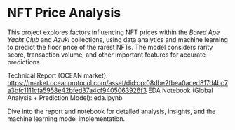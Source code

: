 # NFT Price Analysis

This project explores factors influencing NFT prices within the *Bored Ape Yacht Club* and *Azuki* collections, using data analytics and machine learning to predict the floor price of the rarest NFTs. The model considers rarity score, transaction volume, and other important features for accurate predictions.

Technical Report (OCEAN market): https://market.oceanprotocol.com/asset/did:op:08dbe2fbea0aced817d4bc7a3bfc1111cfa5958e42bfed37a4cf9405063926f3
EDA Notebook (Global Analysis + Prediction Model): eda.ipynb

Dive into the report and notebook for detailed analysis, insights, and the machine learning model implementation.
